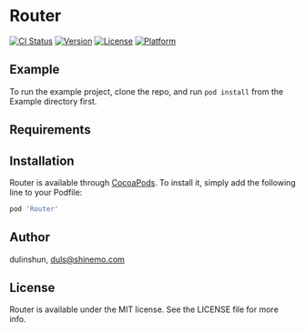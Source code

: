 # Router

[![CI Status](https://img.shields.io/travis/dulinshun/Router.svg?style=flat)](https://travis-ci.org/dulinshun/Router)
[![Version](https://img.shields.io/cocoapods/v/Router.svg?style=flat)](https://cocoapods.org/pods/Router)
[![License](https://img.shields.io/cocoapods/l/Router.svg?style=flat)](https://cocoapods.org/pods/Router)
[![Platform](https://img.shields.io/cocoapods/p/Router.svg?style=flat)](https://cocoapods.org/pods/Router)

## Example

To run the example project, clone the repo, and run `pod install` from the Example directory first.

## Requirements

## Installation

Router is available through [CocoaPods](https://cocoapods.org). To install
it, simply add the following line to your Podfile:

```ruby
pod 'Router'
```

## Author

dulinshun, duls@shinemo.com

## License

Router is available under the MIT license. See the LICENSE file for more info.
